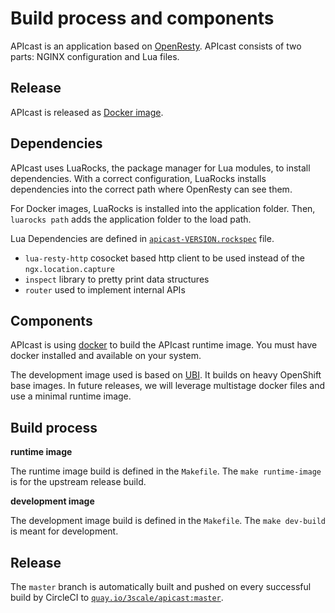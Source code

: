 # Build process and components

APIcast is an application based on [OpenResty](https://openresty.org/en/). APIcast consists of two parts: NGINX configuration and Lua files.

## Release

APIcast is released as [Docker image](https://docs.docker.com).

## Dependencies

APIcast uses LuaRocks, the package manager for Lua modules, to install dependencies. With a correct configuration, LuaRocks installs dependencies into the correct path where OpenResty can see them.

For Docker images, LuaRocks is installed into the application folder. Then, `luarocks path` adds the application folder to the load path.

Lua Dependencies are defined in [`apicast-VERSION.rockspec`](https://github.com/3scale/apicast/blob/50daf279b3cf2da80b20ad473ec820d7a364b688/apicast-0.1-0.rockspec) file.

* `lua-resty-http` cosocket based http client to be used instead of the `ngx.location.capture`
* `inspect` library to pretty print data structures
* `router` used to implement internal APIs

## Components

APIcast is using [docker](https://www.docker.com/) to build the APIcast runtime image.
You must have docker installed and available on your system.

The development image used is based on [UBI](https://developers.redhat.com/products/rhel/ubi).
It builds on heavy OpenShift base images.
In future releases, we will leverage multistage docker files and use a minimal runtime image.

## Build process

**runtime image**

The runtime image build is defined in the `Makefile`. The `make runtime-image` is for the upstream release build.

**development image**

The development image build is defined in the `Makefile`. The `make dev-build` is meant for development.

## Release

The `master` branch is automatically built and pushed on every successful build by CircleCI to [`quay.io/3scale/apicast:master`](https://quay.io/repository/3scale/apicast?tab=tags&tag=master).
